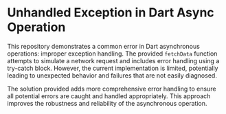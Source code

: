 # Unhandled Exception in Dart Async Operation

This repository demonstrates a common error in Dart asynchronous operations: improper exception handling. The provided `fetchData` function attempts to simulate a network request and includes error handling using a try-catch block. However, the current implementation is limited, potentially leading to unexpected behavior and failures that are not easily diagnosed.

The solution provided adds more comprehensive error handling to ensure all potential errors are caught and handled appropriately.  This approach improves the robustness and reliability of the asynchronous operation.